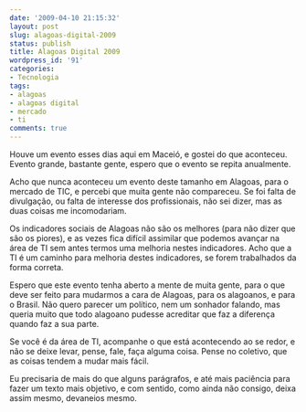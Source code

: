```yaml
---
date: '2009-04-10 21:15:32'
layout: post
slug: alagoas-digital-2009
status: publish
title: Alagoas Digital 2009
wordpress_id: '91'
categories:
- Tecnologia
tags:
- alagoas
- alagoas digital
- mercado
- ti
comments: true
---
```


Houve um evento esses dias aqui em Maceió, e gostei do que aconteceu. Evento grande, bastante gente, espero que o evento se repita anualmente.

Acho que nunca aconteceu um evento deste tamanho em Alagoas, para o mercado de TIC, e percebi que muita gente não compareceu. Se foi falta de divulgação, ou falta de interesse dos profissionais, não sei dizer, mas as duas coisas me incomodariam.

Os indicadores sociais de Alagoas não são os melhores (para não dizer que são os piores), e as vezes fica difícil assimilar que podemos avançar na área de TI sem antes termos uma melhoria nestes indicadores. Acho que a TI é um caminho para melhoria destes indicadores, se forem trabalhados da forma correta.

Espero que este evento tenha aberto a mente de muita gente, para o que deve ser feito para mudarmos a cara de Alagoas, para os alagoanos, e para o Brasil. Não quero parecer um político, nem um sonhador falando, mas queria muito que todo alagoano pudesse acreditar que faz a diferença quando faz a sua parte.

Se você é da área de TI, acompanhe o que está acontecendo ao se redor, e não se deixe levar, pense, fale, faça alguma coisa. Pense no coletivo, que as coisas tendem a mudar mais fácil.

Eu precisaria de mais do que alguns parágrafos, e até mais paciência para fazer um texto mais objetivo, e com sentido, como ainda não consigo, deixa assim mesmo, devaneios mesmo.

